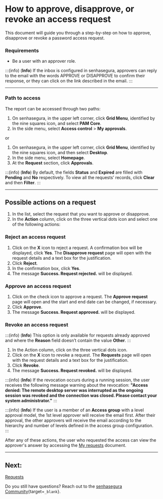 # How to approve, disapprove, or revoke an access request

This document will guide you through a step-by-step on how to approve, disapprove or revoke a password access request. 

### Requirements

* Be a user with an approver role.

:::(info) (**Info**)
If the inbox is configured in senhasegura, approvers can reply to the email with the words APPROVE or DISAPPROVE to confirm their response, or they can click on the link described in the email.
:::

---
### Path to access
The report can be accessed through two paths:

1. On senhasegura, in the upper left corner, click **Grid Menu**, identified by the nine squares icon, and select **PAM Core**.
2. In the side menu, select **Access control** >  **My approvals**.

or

1. On senhasegura, in the upper left corner, click **Grid Menu**, identified by the nine squares icon, and then select **Desktop**.
2. In the side menu, select **Homepage**.
3. At the **Request** section, click **Approvals**.

:::(info) (**Info**)
By default, the fields **Status** and **Expired** are filled with **Pending** and **No** respectively. To view all the requests’ records, click **Clear** and then **Filter**.
:::

---
## Possible actions on a request

1. In the list, select the request that you want to approve or disapprove.
2. In the **Action** column, click on the three vertical dots icon and select one of the following actions:

### Reject an access request

1. Click on the **X** icon to reject a request. A confirmation box will be displayed, click **Yes**. The **Disapprove request** page will open with the request details and a text box for the justification.
2. Click **Reject**.
3. In the confirmation box, click **Yes**.
4. The message **Success. Request rejected.** will be displayed.

### Approve an access request

1. Click on the check icon to approve a request. The **Approve request** page will open and the start and end date can be changed, if necessary.
2. Click **Approve**.
3. The message **Success. Request approved.** will be displayed.

### Revoke an access request
:::(info) (**Info**)
This option is only available for requests already approved and where the **Reason** field doesn’t contain the value **Other**.
:::

1. In the Action column, click on the three vertical dots icon.
2. Click on the **X** icon to revoke a request. The **Requests** page will open with the request details and a text box for the justification.
3. Click **Revoke**.
4. The message **Success. Request revoked.** will be displayed.

:::(info) (**Info**)
If the revocation occurs during a running session, the user receives the following message warning about the revocation: **"Access denied: The remote desktop server was interrupted as the ongoing session was revoked and the connection was closed. Please contact your system administrator."**
:::

:::(info) (**Info**)
If the user is a member of an **Access group** with a level approval model, the 1st level approver will receive the email first. After their approval, the other approvers will receive the email according to the hierarchy and number of levels defined in the access group configuration.
:::

After any of these actions, the user who requested the access can view the approver's answer by accessing the [My requests](/v3-32/docs/pam-session-requests) document.

---
## Next:
[Requests](/v3-32/docs/pam-session-requests)

Do you still have questions? Reach out to the [senhasegura Community](https://community.senhasegura.io/){target=`_blank`}.